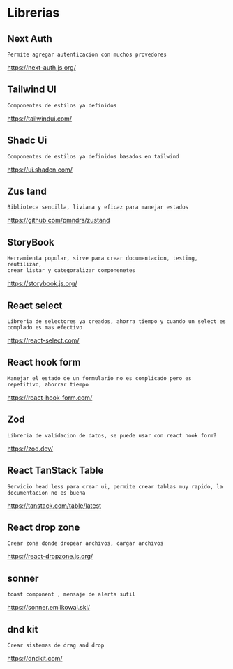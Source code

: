 
# Librerias


## Next Auth
    Permite agregar autenticacion con muchos provedores
<https://next-auth.js.org/>

## Tailwind UI
    Componentes de estilos ya definidos
<https://tailwindui.com/>

## Shadc Ui
    Componentes de estilos ya definidos basados en tailwind
<https://ui.shadcn.com/>

## Zus tand
    Biblioteca sencilla, liviana y eficaz para manejar estados
<https://github.com/pmndrs/zustand>

## StoryBook
    Herramienta popular, sirve para crear documentacion, testing, reutilizar,
    crear listar y categoralizar componenetes
<https://storybook.js.org/>

## React select
    Libreria de selectores ya creados, ahorra tiempo y cuando un select es complado es mas efectivo
<https://react-select.com/>

## React hook form
    Manejar el estado de un formulario no es complicado pero es repetitivo, ahorrar tiempo
<https://react-hook-form.com/>

## Zod
    Libreria de validacion de datos, se puede usar con react hook form?
<https://zod.dev/>

## React TanStack Table
    Servicio head less para crear ui, permite crear tablas muy rapido, la documentacion no es buena
<https://tanstack.com/table/latest>

## React drop zone
    Crear zona donde dropear archivos, cargar archivos
<https://react-dropzone.js.org/>

## sonner
    toast component , mensaje de alerta sutil
<https://sonner.emilkowal.ski/>

## dnd kit
    Crear sistemas de drag and drop
<https://dndkit.com/>